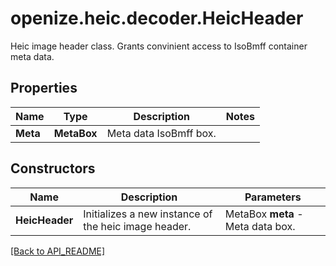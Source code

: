 # openize.heic.decoder.HeicHeader

Heic image header class. Grants convinient access to IsoBmff container meta data.

## Properties

Name | Type | Description | Notes
------------ | ------------- | ------------- | -------------
**Meta** | **MetaBox** | Meta data IsoBmff box. | 

## Constructors

Name | Description | Parameters
------------ | ------------- | -------------
**HeicHeader** | Initializes a new instance of the heic image header. | MetaBox **meta** - Meta data box.

[[Back to API_README]](API_README.md)